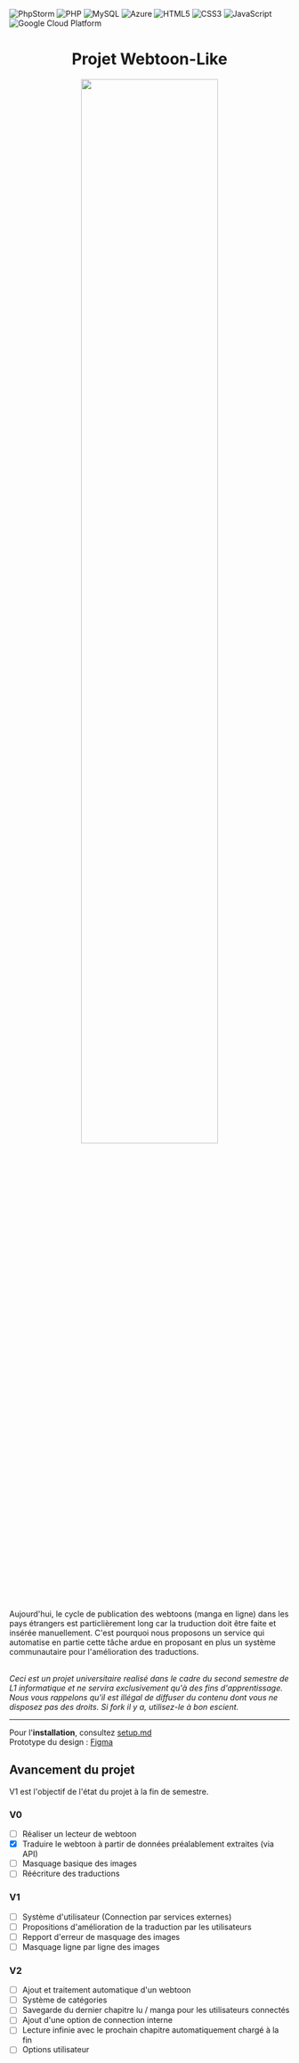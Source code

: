 ![PhpStorm](https://img.shields.io/badge/phpstorm-143?style=for-the-badge&logo=phpstorm&logoColor=black&color=black&labelColor=darkorchid)
![PHP](https://img.shields.io/badge/php-%23777BB4.svg?style=for-the-badge&logo=php&logoColor=white)
![MySQL](https://img.shields.io/badge/mysql-%2300f.svg?style=for-the-badge&logo=mysql&logoColor=white)
![Azure](https://img.shields.io/badge/azure-%230072C6.svg?style=for-the-badge&logo=microsoftazure&logoColor=white)
![HTML5](https://img.shields.io/badge/html5-%23E34F26.svg?style=for-the-badge&logo=html5&logoColor=white)
![CSS3](https://img.shields.io/badge/css3-%231572B6.svg?style=for-the-badge&logo=css3&logoColor=white)
![JavaScript](https://img.shields.io/badge/javascript-%23323330.svg?style=for-the-badge&logo=javascript&logoColor=%23F7DF1E)
![Google Cloud Platform](https://img.shields.io/badge/-Google%20Cloud%20Platform%20-DB4437?style=for-the-badge&logo=google&logoColor=FFFFFF)



<div align='center'>
  <h1>Projet Webtoon-Like</h1>
  <img width='70%' src="https://images-wixmp-ed30a86b8c4ca887773594c2.wixmp.com/f/76465f85-d3e9-4096-b69e-5bf50d71053d/d70k492-b4f05538-6ddd-4621-9c85-99a2422abbee.png?token=eyJ0eXAiOiJKV1QiLCJhbGciOiJIUzI1NiJ9.eyJpc3MiOiJ1cm46YXBwOjdlMGQxODg5ODIyNjQzNzNhNWYwZDQxNWVhMGQyNmUwIiwic3ViIjoidXJuOmFwcDo3ZTBkMTg4OTgyMjY0MzczYTVmMGQ0MTVlYTBkMjZlMCIsImF1ZCI6WyJ1cm46c2VydmljZTpmaWxlLmRvd25sb2FkIl0sIm9iaiI6W1t7InBhdGgiOiIvZi83NjQ2NWY4NS1kM2U5LTQwOTYtYjY5ZS01YmY1MGQ3MTA1M2QvZDcwazQ5Mi1iNGYwNTUzOC02ZGRkLTQ2MjEtOWM4NS05OWEyNDIyYWJiZWUucG5nIn1dXX0.nk__ENkUpuqs7eOF_lSgvthXgT4G1ZAjoy-CsOxZmRA"></img>
</div>
<br>
Aujourd'hui, le cycle de publication des webtoons (manga en ligne) dans les pays étrangers est particlièrement long car la truduction doit être faite et insérée manuellement. C'est pourquoi nous proposons un service qui automatise en partie cette tâche ardue en proposant en plus un système communautaire pour l'amélioration des traductions.

&nbsp;<br>
*Ceci est un projet universitaire realisé dans le cadre du second semestre de L1 informatique et ne servira exclusivement qu'à des fins d'apprentissage. Nous vous rappelons qu'il est illégal de diffuser du contenu dont vous ne disposez pas des droits. Si fork il y a, utilisez-le à bon escient.*


---

Pour l'**installation**, consultez [setup.md](SETUP.md)<br>
Prototype du design : [Figma](https://www.figma.com/file/9Wa0rJtEdahhpfkFgCEbSF/UI?node-id=0%3A1)

## Avancement du projet
V1 est l'objectif de l'état du projet à la fin de semestre.
### V0
- [ ] Réaliser un lecteur de webtoon
- [x] Traduire le webtoon à partir de données préalablement extraites (via API)
- [ ] Masquage basique des images
- [ ] Réécriture des traductions
### V1
- [ ] Système d'utilisateur (Connection par services externes)
- [ ] Propositions d'amélioration de la traduction par les utilisateurs
- [ ] Repport d'erreur de masquage des images
- [ ] Masquage ligne par ligne des images
### V2
- [ ] Ajout et traitement automatique d'un webtoon
- [ ] Système de catégories
- [ ] Savegarde du dernier chapitre lu / manga pour les utilisateurs connectés
- [ ] Ajout d'une option de connection interne
- [ ] Lecture infinie avec le prochain chapitre automatiquement chargé à la fin
- [ ] Options utilisateur
